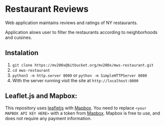 # Restaurant Reviews

Web application maintains reviews and ratings of NY restaurants.

Application alows user to filter the restaurants according to neighborhoods and cuisines.

## Instalation

1. `git clone https://mv200x@bitbucket.org/mv200x/mws-restaurant.git`
2. `cd mws-restaurant`
3. `python3 -m http.server 8000` or `python -m SimpleHTTPServer 8000`
4. With the server running visit the site at `http://localhost:8000`

## Leaflet.js and Mapbox:

This repository uses [leafletjs](https://leafletjs.com/) with [Mapbox](https://www.mapbox.com/). You need to replace `<your MAPBOX API KEY HERE>` with a token from [Mapbox](https://www.mapbox.com/). Mapbox is free to use, and does not require any payment information.